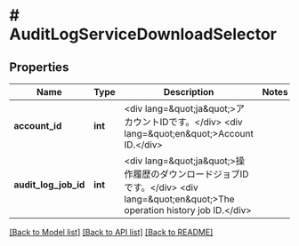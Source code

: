# # AuditLogServiceDownloadSelector

## Properties

Name | Type | Description | Notes
------------ | ------------- | ------------- | -------------
**account_id** | **int** | &lt;div lang&#x3D;\&quot;ja\&quot;&gt;アカウントIDです。&lt;/div&gt; &lt;div lang&#x3D;\&quot;en\&quot;&gt;Account ID.&lt;/div&gt; |
**audit_log_job_id** | **int** | &lt;div lang&#x3D;\&quot;ja\&quot;&gt;操作履歴のダウンロードジョブIDです。&lt;/div&gt; &lt;div lang&#x3D;\&quot;en\&quot;&gt;The operation history job ID.&lt;/div&gt; |

[[Back to Model list]](../../README.md#models) [[Back to API list]](../../README.md#endpoints) [[Back to README]](../../README.md)
